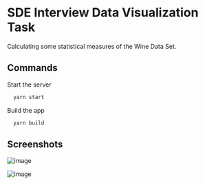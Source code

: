 
# SDE Interview Data Visualization Task


Calculating some statistical measures of the Wine Data Set.


## Commands

Start the server

```bash
  yarn start
```

Build the app

```bash
  yarn build
```



## Screenshots

![image](https://github.com/rakeshhxhrawat/Data-Visualization-Task/assets/100998702/47d74c5f-eae4-46b0-b596-1fdb02941687)

![image](https://github.com/rakeshhxhrawat/Data-Visualization-Task/assets/100998702/acd54faf-667b-4738-8725-ce821904d79e)
